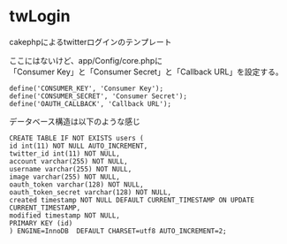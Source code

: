 
# twLogin
cakephpによるtwitterログインのテンプレート

ここにはないけど、app/Config/core.phpに  
「Consumer Key」と「Consumer Secret」と「Callback URL」を設定する。

```
define('CONSUMER_KEY', 'Consumer Key');
define('CONSUMER_SECRET', 'Consumer Secret');
define('OAUTH_CALLBACK', 'Callback URL');
```  

データベース構造は以下のような感じ

  ```
  CREATE TABLE IF NOT EXISTS users (
  id int(11) NOT NULL AUTO_INCREMENT,
  twitter_id int(11) NOT NULL,
  account varchar(255) NOT NULL,
  username varchar(255) NOT NULL,
  image varchar(255) NOT NULL,
  oauth_token varchar(128) NOT NULL,
  oauth_token_secret varchar(128) NOT NULL,
  created timestamp NOT NULL DEFAULT CURRENT_TIMESTAMP ON UPDATE CURRENT_TIMESTAMP,
  modified timestamp NOT NULL,
  PRIMARY KEY (id)
  ) ENGINE=InnoDB  DEFAULT CHARSET=utf8 AUTO_INCREMENT=2;
  ```
